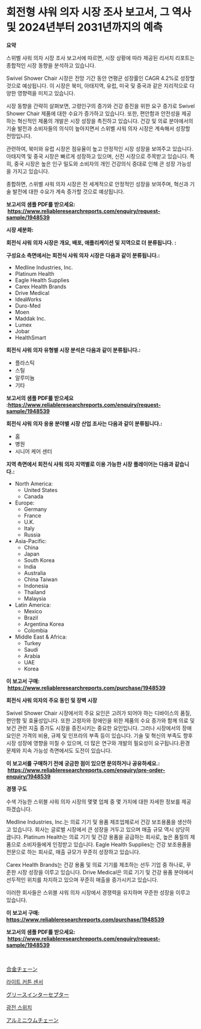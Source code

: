 <p><h1>회전형 샤워 의자 시장 조사 보고서, 그 역사 및 2024년부터 2031년까지의 예측</h1></p><p><strong>요약</strong></p>
<p><p>스위벨 샤워 의자 시장 조사 보고서에 따르면, 시장 상황에 따라 제공된 리서치 리포트는 종합적인 시장 동향을 분석하고 있습니다.</p><p>Swivel Shower Chair 시장은 전망 기간 동안 연평균 성장률인 CAGR 4.2%로 성장할 것으로 예상됩니다. 이 시장은 북미, 아태지역, 유럽, 미국 및 중국과 같은 지리적으로 다양한 영향력을 미치고 있습니다.</p><p>시장 동향을 간략히 살펴보면, ​고령인구의 증가와 건강 증진을 위한 요구 증가로 Swivel Shower Chair 제품에 대한 수요가 증가하고 있습니다. 또한, 편안함과 안전성을 제공하는 혁신적인 제품의 개발은 시장 성장을 촉진하고 있습니다. 건강 및 의료 분야에서의 기술 발전과 소비자들의 의식이 높아지면서 스위벨 샤워 의자 시장은 계속해서 성장할 전망입니다.</p><p>관련하여, 북미와 유럽 시장은 점유율이 높고 안정적인 시장 성장을 보여주고 있습니다. 아태지역 및 중국 시장은 빠르게 성장하고 있으며, 신진 시장으로 주목받고 있습니다. 특히, 중국 시장은 높은 인구 밀도와 소비자의 개인 건강의식 증대로 인해 큰 성장 가능성을 가지고 있습니다.</p><p>종합하면, 스위벨 샤워 의자 시장은 전 세계적으로 안정적인 성장을 보여주며, 혁신과 기술 발전에 대한 수요가 계속 증가할 것으로 예상됩니다.</p></p>
<p><strong>보고서의 샘플 PDF를 받으세요: &nbsp;<a href="https://www.reliableresearchreports.com/enquiry/request-sample/1948539">https://www.reliableresearchreports.com/enquiry/request-sample/1948539</a></strong></p>
<p><strong>시장 세분화:</strong></p>
<p><strong> 회전식 샤워 의자 시장은 개요, 배포, 애플리케이션 및 지역으로 더 분류됩니다. :</strong></p>
<p><strong>구성요소 측면에서는 회전식 샤워 의자 시장은 다음과 같이 분류됩니다.:</strong></p>
<p><ul><li>Medline Industries, Inc.</li><li>Platinum Health</li><li>Eagle Health Supplies</li><li>Carex Health Brands</li><li>Drive Medical</li><li>IdeaWorks</li><li>Duro-Med</li><li>Moen</li><li>Maddak Inc.</li><li>Lumex</li><li>Jobar</li><li>HealthSmart</li></ul></p>
<p><strong> 회전식 샤워 의자 유형별 시장 분석은 다음과 같이 분류됩니다.:</strong></p>
<p><ul><li>플라스틱</li><li>스틸</li><li>알루미늄</li><li>기타</li></ul></p>
<p><strong>보고서의 샘플 PDF를 받으세요 :<a href="https://www.reliableresearchreports.com/enquiry/request-sample/1948539">https://www.reliableresearchreports.com/enquiry/request-sample/1948539</a></strong></p>
<p><strong> 회전식 샤워 의자 응용 분야별 시장 산업 조사는 다음과 같이 분류됩니다.:</strong></p>
<p><ul><li>홈</li><li>병원</li><li>시니어 케어 센터</li></ul></p>
<p><strong>지역 측면에서 회전식 샤워 의자 지역별로 이용 가능한 시장 플레이어는 다음과 같습니다.:</strong></p>
<p><ul>
    <li>
        North America:
        <ul>
            <li>United States</li>
            <li>Canada</li>
        </ul>
    </li>
    <li>
        Europe:
        <ul>
            <li>Germany</li>
            <li>France</li>
            <li>U.K.</li>
            <li>Italy</li>
            <li>Russia</li>
        </ul>
    </li>
    <li>
        Asia-Pacific:
        <ul>
            <li>China</li>
            <li>Japan</li>
            <li>South Korea</li>
            <li>India</li>
            <li>Australia</li>
            <li>China Taiwan</li>
            <li>Indonesia</li>
            <li>Thailand</li>
            <li>Malaysia</li>
        </ul>
    </li>
    <li>
        Latin America:
        <ul>
            <li>Mexico</li>
            <li>Brazil</li>
            <li>Argentina Korea</li>
            <li>Colombia</li>
        </ul>
    </li>
    <li>
        Middle East & Africa:
        <ul>
            <li>Turkey</li>
            <li>Saudi</li>
            <li>Arabia</li>
            <li>UAE</li>
            <li>Korea</li>
        </ul>
    </li>
    </ul></p>
<p><strong>이 보고서 구매: &nbsp;<a href="https://www.reliableresearchreports.com/purchase/1948539">https://www.reliableresearchreports.com/purchase/1948539</a></strong></p>
<p><strong>회전식 샤워 의자의 주요 동인 및 장벽 시장</strong></p>
<p><p>Swivel Shower Chair 시장에서의 주요 요인은 고려가 되어야 하는 디바이스의 품질, 편안함 및 효율성입니다. 또한 고령자와 장애인을 위한 제품의 수요 증가와 함께 의료 및 보건 관련 지출 증가도 시장을 증진시키는 중요한 요인입니다. 그러나 시장에서의 장애요인은 가격의 비용, 규제 및 인프라의 부족 등이 있습니다. 기술 및 혁신의 부족도 향후 시장 성장에 영향을 미칠 수 있으며, 더 많은 연구와 개발의 필요성이 요구됩니다.환경 문제와 지속 가능성 측면에서도 도전이 있습니다.</p></p>
<p><strong>이 보고서를 구매하기 전에 궁금한 점이 있으면 문의하거나 공유하세요.: &nbsp;<a href="https://www.reliableresearchreports.com/enquiry/pre-order-enquiry/1948539">https://www.reliableresearchreports.com/enquiry/pre-order-enquiry/1948539</a></strong></p>
<p><strong>경쟁 구도</strong></p>
<p><p>수색 가능한 스위블 샤워 의자 시장의 몇몇 업체 중 몇 가지에 대한 자세한 정보를 제공하겠습니다.</p><p>Medline Industries, Inc.는 의료 기기 및 용품 제조업체로서 건강 보조용품을 생산하고 있습니다. 회사는 글로벌 시장에서 큰 성장을 거두고 있으며 매출 규모 역시 상당히 큽니다. Platinum Health는 의료 기기 및 건강 용품을 공급하는 회사로, 높은 품질의 제품으로 소비자들에게 인정받고 있습니다. Eagle Health Supplies는 건강 보조용품을 전문으로 하는 회사로, 매출 규모가 꾸준히 성장하고 있습니다.</p><p>Carex Health Brands는 건강 용품 및 의료 기기를 제조하는 선두 기업 중 하나로, 꾸준한 시장 성장을 이루고 있습니다. Drive Medical은 의료 기기 및 건강 용품 분야에서 선두적인 위치를 차지하고 있으며 꾸준히 매출을 증가시키고 있습니다.</p><p>이러한 회사들은 스위블 샤워 의자 시장에서 경쟁력을 유지하며 꾸준한 성장을 이루고 있습니다.</p></p>
<p><strong>이 보고서 구매: &nbsp; <a href="https://www.reliableresearchreports.com/purchase/1948539">https://www.reliableresearchreports.com/purchase/1948539</a></strong></p>
<p><strong>보고서의 샘플 PDF를 받으세요: &nbsp;<a href="https://www.reliableresearchreports.com/enquiry/request-sample/1948539">https://www.reliableresearchreports.com/enquiry/request-sample/1948539</a></strong><strong></strong></p>
<p>&nbsp;</p>
<p><p><a href="https://github.com/mcbeesbxa270/Market-Research-Report-List-1/blob/main/354760011988.md">合金チェーン</a></p><p><a href="https://medium.com/@johnsonlowe2023_38650/%EA%B4%91%EC%BB%A4%ED%8A%BC-%EC%84%BC%EC%84%9C-%EC%8B%9C%EC%9E%A5%EC%9D%80-%EC%8B%9C%EC%9E%A5-%EC%A0%90%EC%9C%A0%EC%9C%A8-%ED%81%AC%EA%B8%B0-%EB%B0%8F-2031%EB%85%84%EA%B9%8C%EC%A7%80%EC%9D%98-%EC%98%88%EC%B8%A1%EB%90%9C-%EC%98%88%EC%B8%A1%EC%97%90-%EC%B4%88%EC%A0%90%EC%9D%84-%EB%A7%9E%EC%B6%94%EA%B3%A0-%EC%9E%88%EC%8A%B5%EB%8B%88%EB%8B%A4-c9d5da3b5292">라이트 커튼 센서</a></p><p><a href="https://medium.com/@bl2501989/%E3%82%B0%E3%83%AA%E3%83%BC%E3%82%B9%E3%82%A4%E3%83%B3%E3%82%BF%E3%83%BC%E3%82%BB%E3%83%97%E3%82%BF%E3%83%BC%E5%B8%82%E5%A0%B4%E3%81%AE%E6%B4%9E%E5%AF%9F-%E5%B8%82%E5%A0%B4%E5%8B%95%E5%90%91-%E6%88%90%E9%95%B7-2024%E5%B9%B4%E3%81%8B%E3%82%892031%E5%B9%B4%E3%81%BE%E3%81%A7%E3%81%AE%E4%BA%88%E6%B8%AC-721736f0aff0">グリースインターセプター</a></p><p><a href="https://github.com/CliftonFisher9067/Market-Research-Report-List-1/blob/main/366528311201.md">광전 스위치</a></p><p><a href="https://github.com/EmoryYundt1935/Market-Research-Report-List-1/blob/main/453362511989.md">アルミニウムチェーン</a></p></p>